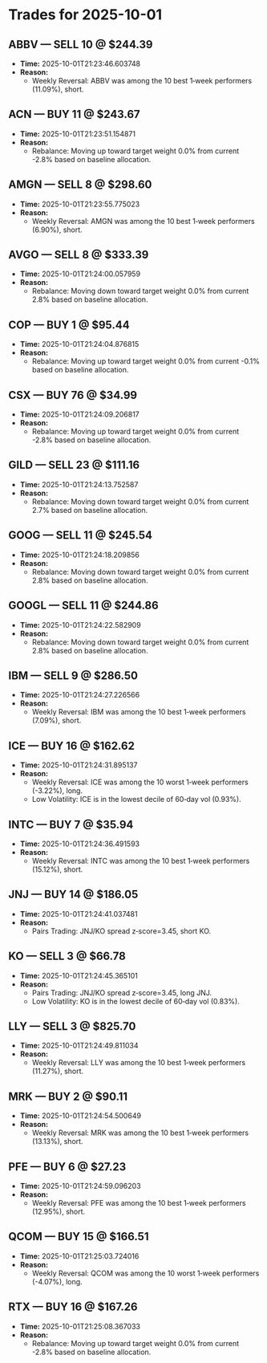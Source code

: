 # Trades for 2025-10-01

## ABBV — SELL 10 @ $244.39
- **Time:** 2025-10-01T21:23:46.603748
- **Reason:**
  - Weekly Reversal: ABBV was among the 10 best 1‑week performers (11.09%), short.

## ACN — BUY 11 @ $243.67
- **Time:** 2025-10-01T21:23:51.154871
- **Reason:**
  - Rebalance: Moving up toward target weight 0.0% from current -2.8% based on baseline allocation.

## AMGN — SELL 8 @ $298.60
- **Time:** 2025-10-01T21:23:55.775023
- **Reason:**
  - Weekly Reversal: AMGN was among the 10 best 1‑week performers (6.90%), short.

## AVGO — SELL 8 @ $333.39
- **Time:** 2025-10-01T21:24:00.057959
- **Reason:**
  - Rebalance: Moving down toward target weight 0.0% from current 2.8% based on baseline allocation.

## COP — BUY 1 @ $95.44
- **Time:** 2025-10-01T21:24:04.876815
- **Reason:**
  - Rebalance: Moving up toward target weight 0.0% from current -0.1% based on baseline allocation.

## CSX — BUY 76 @ $34.99
- **Time:** 2025-10-01T21:24:09.206817
- **Reason:**
  - Rebalance: Moving up toward target weight 0.0% from current -2.8% based on baseline allocation.

## GILD — SELL 23 @ $111.16
- **Time:** 2025-10-01T21:24:13.752587
- **Reason:**
  - Rebalance: Moving down toward target weight 0.0% from current 2.7% based on baseline allocation.

## GOOG — SELL 11 @ $245.54
- **Time:** 2025-10-01T21:24:18.209856
- **Reason:**
  - Rebalance: Moving down toward target weight 0.0% from current 2.8% based on baseline allocation.

## GOOGL — SELL 11 @ $244.86
- **Time:** 2025-10-01T21:24:22.582909
- **Reason:**
  - Rebalance: Moving down toward target weight 0.0% from current 2.8% based on baseline allocation.

## IBM — SELL 9 @ $286.50
- **Time:** 2025-10-01T21:24:27.226566
- **Reason:**
  - Weekly Reversal: IBM was among the 10 best 1‑week performers (7.09%), short.

## ICE — BUY 16 @ $162.62
- **Time:** 2025-10-01T21:24:31.895137
- **Reason:**
  - Weekly Reversal: ICE was among the 10 worst 1‑week performers (-3.22%), long.
  - Low Volatility: ICE is in the lowest decile of 60‑day vol (0.93%).

## INTC — BUY 7 @ $35.94
- **Time:** 2025-10-01T21:24:36.491593
- **Reason:**
  - Weekly Reversal: INTC was among the 10 best 1‑week performers (15.12%), short.

## JNJ — BUY 14 @ $186.05
- **Time:** 2025-10-01T21:24:41.037481
- **Reason:**
  - Pairs Trading: JNJ/KO spread z‑score=3.45, short KO.

## KO — SELL 3 @ $66.78
- **Time:** 2025-10-01T21:24:45.365101
- **Reason:**
  - Pairs Trading: JNJ/KO spread z‑score=3.45, long JNJ.
  - Low Volatility: KO is in the lowest decile of 60‑day vol (0.83%).

## LLY — SELL 3 @ $825.70
- **Time:** 2025-10-01T21:24:49.811034
- **Reason:**
  - Weekly Reversal: LLY was among the 10 best 1‑week performers (11.27%), short.

## MRK — BUY 2 @ $90.11
- **Time:** 2025-10-01T21:24:54.500649
- **Reason:**
  - Weekly Reversal: MRK was among the 10 best 1‑week performers (13.13%), short.

## PFE — BUY 6 @ $27.23
- **Time:** 2025-10-01T21:24:59.096203
- **Reason:**
  - Weekly Reversal: PFE was among the 10 best 1‑week performers (12.95%), short.

## QCOM — BUY 15 @ $166.51
- **Time:** 2025-10-01T21:25:03.724016
- **Reason:**
  - Weekly Reversal: QCOM was among the 10 worst 1‑week performers (-4.07%), long.

## RTX — BUY 16 @ $167.26
- **Time:** 2025-10-01T21:25:08.367033
- **Reason:**
  - Rebalance: Moving up toward target weight 0.0% from current -2.8% based on baseline allocation.

